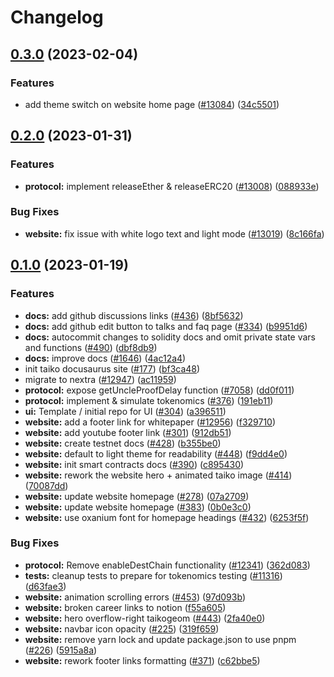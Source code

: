 # Changelog

## [0.3.0](https://github.com/taikoxyz/taiko-mono/compare/website-v0.2.0...website-v0.3.0) (2023-02-04)


### Features

* add theme switch on website home page ([#13084](https://github.com/taikoxyz/taiko-mono/issues/13084)) ([34c5501](https://github.com/taikoxyz/taiko-mono/commit/34c550100331f5067609773b38d8e63c26ea3bac))

## [0.2.0](https://github.com/taikoxyz/taiko-mono/compare/website-v0.1.0...website-v0.2.0) (2023-01-31)


### Features

* **protocol:** implement releaseEther & releaseERC20 ([#13008](https://github.com/taikoxyz/taiko-mono/issues/13008)) ([088933e](https://github.com/taikoxyz/taiko-mono/commit/088933e74f7163459e328d61d8331235ab87e388))


### Bug Fixes

* **website:** fix issue with white logo text and light mode ([#13019](https://github.com/taikoxyz/taiko-mono/issues/13019)) ([8c166fa](https://github.com/taikoxyz/taiko-mono/commit/8c166fa1a1c6258cb91fd978cf4f4aa33ef2b147))

## [0.1.0](https://github.com/taikoxyz/taiko-mono/compare/website-v0.0.1...website-v0.1.0) (2023-01-19)


### Features

* **docs:** add github discussions links ([#436](https://github.com/taikoxyz/taiko-mono/issues/436)) ([8bf5632](https://github.com/taikoxyz/taiko-mono/commit/8bf563269d88f9b39305424bed2551580cd3c8e8))
* **docs:** add github edit button to talks and faq page ([#334](https://github.com/taikoxyz/taiko-mono/issues/334)) ([b9951d6](https://github.com/taikoxyz/taiko-mono/commit/b9951d6099632184d66616d81852377605a1f41b))
* **docs:** autocommit changes to solidity docs and omit private state vars and functions ([#490](https://github.com/taikoxyz/taiko-mono/issues/490)) ([dbf8db9](https://github.com/taikoxyz/taiko-mono/commit/dbf8db97635e4fa7c1808c55e62c20f5e987935d))
* **docs:** improve docs ([#1646](https://github.com/taikoxyz/taiko-mono/issues/1646)) ([4ac12a4](https://github.com/taikoxyz/taiko-mono/commit/4ac12a47c83e17f78ea27f6b73080d19ee1aad8f))
* init taiko docusaurus site ([#177](https://github.com/taikoxyz/taiko-mono/issues/177)) ([bf3ca48](https://github.com/taikoxyz/taiko-mono/commit/bf3ca48c2ede9df422cdb2801dd02ccbb03ba924))
* migrate to nextra ([#12947](https://github.com/taikoxyz/taiko-mono/issues/12947)) ([ac11959](https://github.com/taikoxyz/taiko-mono/commit/ac1195940d1ab450e95367e6008162de1d22f0ab))
* **protocol:** expose getUncleProofDelay function ([#7058](https://github.com/taikoxyz/taiko-mono/issues/7058)) ([dd0f011](https://github.com/taikoxyz/taiko-mono/commit/dd0f01179ab328d0d8ebb20a07204df821b36a77))
* **protocol:** implement & simulate tokenomics ([#376](https://github.com/taikoxyz/taiko-mono/issues/376)) ([191eb11](https://github.com/taikoxyz/taiko-mono/commit/191eb110990d60b49883eb3f3d7841c33421d067))
* **ui:** Template / initial repo for UI ([#304](https://github.com/taikoxyz/taiko-mono/issues/304)) ([a396511](https://github.com/taikoxyz/taiko-mono/commit/a39651133d4c3bd8b6eea5db93daec7698600707))
* **website:** add a footer link for whitepaper ([#12956](https://github.com/taikoxyz/taiko-mono/issues/12956)) ([f329710](https://github.com/taikoxyz/taiko-mono/commit/f329710d3babb0a8b838a336f9f85516b868ae86))
* **website:** add youtube footer link ([#301](https://github.com/taikoxyz/taiko-mono/issues/301)) ([912db51](https://github.com/taikoxyz/taiko-mono/commit/912db517c0cbea9bc797e5cf3159eeedd195c1f7))
* **website:** create testnet docs ([#428](https://github.com/taikoxyz/taiko-mono/issues/428)) ([b355be0](https://github.com/taikoxyz/taiko-mono/commit/b355be0295ac7474966e8553aad4133b3f96f883))
* **website:** default to light theme for readability ([#448](https://github.com/taikoxyz/taiko-mono/issues/448)) ([f9dd4e0](https://github.com/taikoxyz/taiko-mono/commit/f9dd4e0b6aa7329b05954207965907a262c9c6ce))
* **website:** init smart contracts docs ([#390](https://github.com/taikoxyz/taiko-mono/issues/390)) ([c895430](https://github.com/taikoxyz/taiko-mono/commit/c895430f775c95fc1234204533a49245958fb323))
* **website:** rework the website hero + animated taiko image ([#414](https://github.com/taikoxyz/taiko-mono/issues/414)) ([70087dd](https://github.com/taikoxyz/taiko-mono/commit/70087ddf807a68338e31ecea0553ef5cbc951636))
* **website:** update website homepage ([#278](https://github.com/taikoxyz/taiko-mono/issues/278)) ([07a2709](https://github.com/taikoxyz/taiko-mono/commit/07a270995351849bf63acdf0878dcc91fae8f71a))
* **website:** update website homepage ([#383](https://github.com/taikoxyz/taiko-mono/issues/383)) ([0b0e3c0](https://github.com/taikoxyz/taiko-mono/commit/0b0e3c021fbb8295546f60d1165051fbf26d91bd))
* **website:** use oxanium font for homepage headings ([#432](https://github.com/taikoxyz/taiko-mono/issues/432)) ([6253f5f](https://github.com/taikoxyz/taiko-mono/commit/6253f5fbef4051830a357f0e6d2bf892902c2acf))


### Bug Fixes

* **protocol:** Remove enableDestChain functionality ([#12341](https://github.com/taikoxyz/taiko-mono/issues/12341)) ([362d083](https://github.com/taikoxyz/taiko-mono/commit/362d083497cc74b3bcd05a406beeff2101a422ef))
* **tests:** cleanup tests to prepare for tokenomics testing ([#11316](https://github.com/taikoxyz/taiko-mono/issues/11316)) ([d63fae3](https://github.com/taikoxyz/taiko-mono/commit/d63fae30f1e3415d6f377adeab90c062fed5ad42))
* **website:** animation scrolling errors ([#453](https://github.com/taikoxyz/taiko-mono/issues/453)) ([97d093b](https://github.com/taikoxyz/taiko-mono/commit/97d093b24333a7ab19a7916fec7d5d0957be8bb4))
* **website:** broken career links to notion ([f55a605](https://github.com/taikoxyz/taiko-mono/commit/f55a6050fdd75d2d75b0ff356fac1db60eb126ce))
* **website:** hero overflow-right taikogeom ([#443](https://github.com/taikoxyz/taiko-mono/issues/443)) ([2fa40e0](https://github.com/taikoxyz/taiko-mono/commit/2fa40e0491ed0c16c1d87834fa79aa21fe09d187))
* **website:** navbar icon opacity ([#225](https://github.com/taikoxyz/taiko-mono/issues/225)) ([319f659](https://github.com/taikoxyz/taiko-mono/commit/319f659a92141b4c5535a70f05fa8a4c6060e5cb))
* **website:** remove yarn lock and update package.json to use pnpm ([#226](https://github.com/taikoxyz/taiko-mono/issues/226)) ([5915a8a](https://github.com/taikoxyz/taiko-mono/commit/5915a8a135bea63718e52dbb6341821e90e04579))
* **website:** rework footer links formatting ([#371](https://github.com/taikoxyz/taiko-mono/issues/371)) ([c62bbe5](https://github.com/taikoxyz/taiko-mono/commit/c62bbe5db5bc481a90dddce1c9e89f1554fa8e0c))
